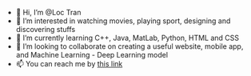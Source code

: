 - 👋 Hi, I’m @Loc Tran 
- 👀 I’m interested in watching movies, playing sport, designing and discovering stuffs
- 🌱 I’m currently learning C++, Java, MatLab, Python, HTML and CSS 
- 💞️ I’m looking to collaborate on creating a useful website, mobile app, and Machine Learning - Deep Learning model
- 📫 You can reach me by [this link](https://github.com/TranHVLoc)

<!---
TranHVLoc/TranHVLoc is a ✨ special ✨ repository because its `README.md` (this file) appears on your GitHub profile.
You can click the Preview link to take a look at your changes.
--->
